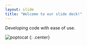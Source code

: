 ```yaml
---
layout: slide
title: "Welcome to our slide deck!"
---
```


Developing code with ease of use.

![poptocat](https://octodex.github.com/images/poptocat.png)
{: .center}
